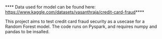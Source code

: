 **** Data used for model can be found here: https://www.kaggle.com/datasets/vasanthraja/credit-card-fraud****

This project aims to test credit card fraud security as a usecase for a Random Forest model. The code runs on Pyspark, and requires numpy and pandas to be insalled. 


